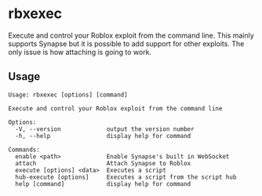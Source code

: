 # rbxexec
Execute and control your Roblox exploit from the command line. This mainly supports Synapse but it is possible to add support for other exploits. The only issue is how attaching is going to work.

## Usage
```
Usage: rbxexec [options] [command]

Execute and control your Roblox exploit from the command line

Options:
  -V, --version             output the version number
  -h, --help                display help for command

Commands:
  enable <path>             Enable Synapse's built in WebSocket
  attach                    Attach Synapse to Roblox
  execute [options] <data>  Executes a script
  hub-execute [options]     Executes a script from the script hub
  help [command]            display help for command
```